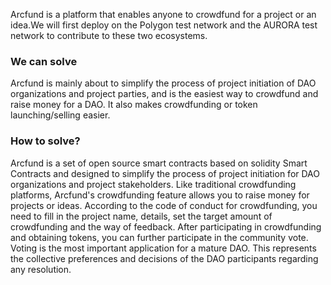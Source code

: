 Arcfund is a platform that enables anyone to crowdfund for a project or an idea.We will first deploy on the Polygon test network and the AURORA test network to contribute to these two ecosystems.

### We can solve

Arcfund is mainly about to simplify the process of project initiation of DAO organizations and project parties, and is the easiest way to crowdfund and raise money for a DAO. It also makes crowdfunding or token launching/selling easier.

### How to solve?

Arcfund is a set of open source smart contracts based on solidity Smart Contracts  and designed to simplify the process of project initiation for DAO organizations and project stakeholders. Like traditional crowdfunding platforms, Arcfund's crowdfunding feature allows you to raise money for projects or ideas. According to the code of conduct for crowdfunding, you need to fill in the project name, details, set the target amount of crowdfunding and the way of feedback. After participating in crowdfunding and obtaining tokens, you can further participate in the community vote. Voting is the most important application for a mature DAO. This represents the collective preferences and decisions of the DAO participants regarding any resolution.
